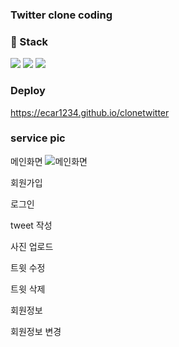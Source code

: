 ### Twitter clone coding

### :hammer: Stack
<p>
<img src="https://img.shields.io/badge/Javascript-ffb13b?style=for-the-badge&logo=Javascript&logoColor=white"/>
<img src="https://img.shields.io/badge/React-48cef7?style=for-the-badge&logo=React&logoColor=white"/>
<img src="https://img.shields.io/badge/firebasw-ffca28?style=for-the-badge&logo=firebase&logoColor=white"/>
</p>

 ### Deploy 
 https://ecar1234.github.io/clonetwitter

 ### service pic
  메인화면
  ![메인화면]("https://user-images.githubusercontent.com/68783317/108155108-a15cb900-7121-11eb-822b-3f7cb30c7164.PNG")

  
  회원가입
  
  로그인
  
  tweet 작성
  
  사진 업로드
  
  트윗 수정
  
  트윗 삭제 
  
  회원정보
  
  회원정보 변경
  
